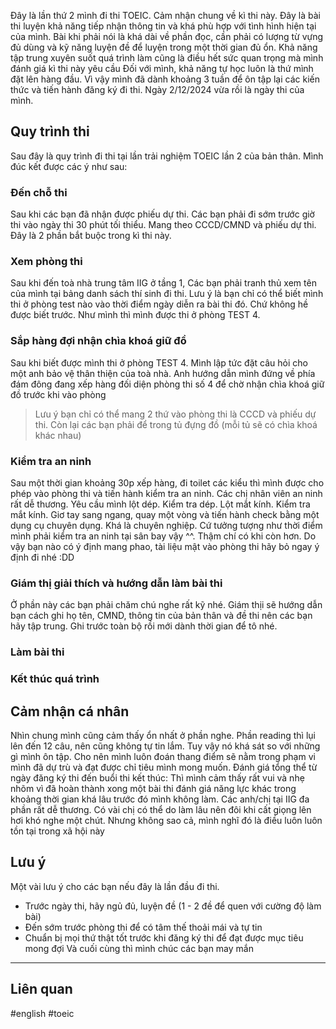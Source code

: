 
Đây là lần thứ 2 mình đi thi TOEIC. Cảm nhận chung về kì thi này. Đây là bài thi luyện khả năng tiếp nhận thông tin và khá phù hợp với tình hình hiện tại của mình. Bài khi phải nói là khá dài về phần đọc, cần phải có lượng từ vựng đủ dùng và kỹ năng luyện đề để luyện trong một thời gian đủ ổn. Khả năng tập trung xuyên suốt quá trình làm cũng là điều hết sức quan trọng mà mình đánh giá kì thi này yêu cầu
Đối với mình, khả năng tự học luôn là thứ mình đặt lên hàng đầu. Vì vậy mình đã dành khoảng 3 tuần để ôn tập lại các kiến thức và tiến hành đăng ký đi thi. 
Ngày 2/12/2024 vừa rồi là ngày thi của mình. 
## Quy trình thi 

Sau đây là quy trình đi thi tại lần trải nghiệm TOEIC lần 2 của bản thân. Mình đúc kết được các ý như sau:

### Đến chỗ thi
Sau khi các bạn đã nhận được phiếu dự thi. Các bạn phải đi sớm trước giờ thi vào ngày thi 30 phút tối thiểu. Mang theo CCCD/CMND và phiếu dự thi. Đây là 2 phần bắt buộc trong kì thi này.
### Xem phòng thi 
Sau khi đến toà nhà trung tâm IIG ở tầng 1, Các bạn phải tranh thủ xem tên của mình tại bảng danh sách thí sinh đi thi. Lưu ý là bạn chỉ có thể biết mình thi ở phòng test nào vào thời điểm ngày diễn ra bài thi đó. Chứ không hề được biết trước. Như mình thì mình được thi ở phòng TEST 4. 

### Sắp hàng đợi nhận chìa khoá giữ đồ
Sau khi biết được mình thi ở phòng TEST 4. Mình lập tức đặt câu hỏi cho một anh bảo vệ thân thiện của toà nhà. Anh hướng dẫn mình đứng về phía đám đông đang xếp hàng đối diện phòng thi số 4 để chờ nhận chìa khoá giữ đồ trước khi vào phòng
> Lưu ý bạn chỉ có thể mang 2 thứ vào phòng thi là CCCD và phiếu dự thi. Còn lại các bạn phải để trong tủ đựng đồ (mỗi tủ sẽ có chìa khoá khác nhau)

### Kiểm tra an ninh
Sau một thời gian khoảng 30p xếp hàng, đi toilet các kiểu thì mình được cho phép vào phòng thi và tiến hành kiểm tra an ninh. Các chị nhân viên an ninh rất dễ thương. Yêu cầu mình lột dép. Kiểm tra dép. Lột mắt kính. Kiểm tra mắt kính. Giơ tay sang ngang, quay một vòng và tiến hành check bằng một dụng cụ chuyên dụng. Khá là chuyên nghiệp. Cứ tưởng tượng như thời điểm mình phải kiểm tra an ninh tại sân bay vậy ^^. Thậm chí có khi còn hơn. Do vậy bạn nào có ý định mang phao, tài liệu mật vào phòng thi hãy bỏ ngay ý định đi nhé :DD

### Giám thị giải thích và hướng dẫn làm bài thi
Ở phần này các bạn phải chăm chú nghe rất kỹ nhé. Giám thịi sẽ hướng dẫn bạn cách ghi họ tên, CMND, thông tin của bản thân và đề thi nên các bạn hãy tập trung. Ghi trước toàn bộ rồi mới dành thời gian để tô nhé.

### Làm bài thi

### Kết thúc quá trình

## Cảm nhận cá nhân

Nhìn chung mình cũng cảm thấy ổn nhất ở phần nghe. Phần reading thì lụi lên đến 12 câu, nên cũng không tự tin lắm. Tuy vậy nó khá sát so với những gì mình ôn tập. Cho nên mình luôn đoán thang điểm sẽ nằm trong phạm vi mình đã dự trù và đạt được chỉ tiêu mình mong muốn.
Đánh giá tổng thể từ ngày đăng ký thi đến buổi thi kết thúc: Thì mình cảm thấy rất vui và nhẹ nhõm vì đã hoàn thành xong một bài thi đánh giá năng lực khác trong khoảng thời gian khá lâu trước đó mình không làm. Các anh/chị tại IIG đa phần rất dễ thương. Có vài chị có thể do làm lâu nên đôi khi cất giọng lên hơi khó nghe một chút. Nhưng không sao cả, mình nghĩ đó là điều luôn luôn tồn tại trong xã hội này
## Lưu ý
Một vài lưu ý cho các bạn nếu đây là lần đầu đi thi.
- Trước ngày thi, hãy ngủ đủ, luyện đề (1 - 2 đề để quen với cường độ làm bài)
- Đến sớm trước phòng thi để có tâm thế thoải mái và tự tin
- Chuẩn bị mọi thứ thật tốt trước khi đăng ký thi để đạt được mục tiêu mong đợi
Và cuối cùng thì mình chúc các bạn may mắn

--- 
## Liên quan



#english #toeic 